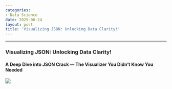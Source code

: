 ```yaml
---
categories:
- Data Science
date: 2025-06-24
layout: post
title: 'Visualizing JSON: Unlocking Data Clarity!'
---
```



* * *

### Visualizing JSON: Unlocking Data Clarity!

#### A Deep Dive into JSON Crack — The Visualizer You Didn’t Know You Needed

![](https://cdn-images-1.medium.com/max/800/1*Uh8VPZjKBGXIVC3_BWxzkA.png)